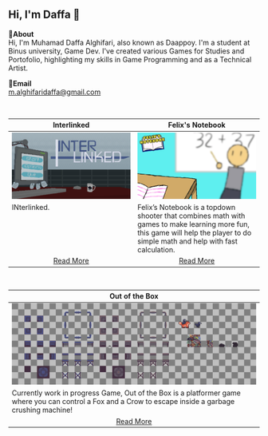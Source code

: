 Hi, I'm Daffa 👋
---
**📌About** <br>
Hi, I'm Muhamad Daffa Alghifari, also known as Daappoy. I'm a student at Binus university, Game Dev. I've created various Games for Studies and Portofolio, highlighting my skills in Game Programming and as a Technical Artist.

**📩Email** <br>
m.alghifaridaffa@gmail.com

<br>

<table width="100%">
  <thead>
    <tr>
      <th width="50%" align="center"><a>Interlinked </a></th> <!--tittle-->
      <th width="50%" align="center"><a>Felix's Notebook</a></th> <!--tittle-->
    </tr>
  </thead>
  <tbody>
    <tr>
      <td align="center">
        <img src="https://github.com/Daappoy/Interlinked/blob/main/Assets/Screenshoot/Interlinked%20main%20meny.png" alt="1" style="width:100%;height:auto;">
      </td>
      <td align="center">
        <img src="https://github.com/Daappoy/FelixNotebook/blob/main/Assets/ScreenShoots/Felix'sNotebook.png" alt="2" style="width:100%;height:auto;">
      </td>
    </tr>
    <tr>
      <td valign="text-top">INterlinked.</td> <!--desc-->
      <td valign="text-top">Felix’s Notebook is a topdown shooter that combines math with games to make learning more fun, this game will help the player to do simple math and help with fast calculation.</td> <!--desc-->
    </tr>
    <tr>
      <td align="center"><a href="https://github.com/Daappoy/Interlinked">Read More</a></td> <!--link1-->
      <td align="center"><a href="https://github.com/Daappoy/FelixNotebook">Read More</a></td> <!--link2-->
    </tr>
<!--     <tr> -->
<!--       <td align="center"><a href="https://www.youtube.com/watch?v=UWn3G_PZ_fA">Trailer</a></td> <!--link1--> 
<!--       <td align="center"><a href="https://www.youtube.com/watch?v=MXbSJmlWlX0">Trailer</a></td> <!--link2--> 
<!--     </tr> -->
  </tbody>
</table>


<br>


<table width="100%">
  <thead>
    <tr>
      <th width="50%" align="center"><a>Out of the Box</a></th> <!--tittle 3-->
     <!-- <th width="50%" align="center"><a>Shevia AR</a></th> <!--tittle 4-->
    </tr>
  </thead>
  <tbody>
    <tr>
      <td align="center">
        <img src="https://github.com/Daappoy/SoftwareEngineering/blob/main/Assets/Screenshoots/WIPFoxandCrow.png" alt="1" style="width:100%;height:auto;">
      </td>
<!--       <td align="center">
        <img src="https://www.shevia.id/assets/img/product/shevia-ar/1.png" alt="2" style="width:100%;height:auto;">
      </td> -->
    </tr>
    <tr>
      <td valign="text-top">Currently work in progress Game, Out of the Box is a platformer game where you can control a Fox and a Crow to escape inside a garbage crushing machine!</td> <!--desc-->
      <!-- <td valign="text-top">Shevia Augmented Reality is a Safety Induction application using Augmented Reality, featuring a 3D viewer with visual and audio explanations. As a Unity Programmer, I developed the main mechanics of the application in under five days. This application was used within the Pertamina Group during a safety event.</td> <!--desc-->
    </tr>
    <tr>
      <td align="center"><a href="https://github.com/Daappoy/SoftwareEngineering">Read More</a></td> <!--link 3-->
      <!-- <td align="center"><a href="https://www.shevia.id/Product/SheviaAR">Read More</a></td> <!--link 4-->
    </tr>
<!--     <tr> -->
     <!-- <td align="center"><a href="https://youtu.be/U301oBPnyCg">Trailer</a></td> <!--link 3-->
      <!--<td align="center"><a href="https://youtu.be/6mlfc1Shwas">Trailer</a></td> <!--link 4-->
<!--     </tr> -->
  </tbody>
</table>

